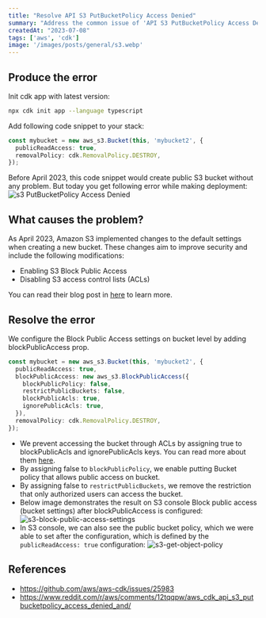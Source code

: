 ```yaml
---
title: "Resolve API S3 PutBucketPolicy Access Denied"
summary: "Address the common issue of 'API S3 PutBucketPolicy Access Denied' that arises when deploying S3 bucket with public access. The problem stems from changes implemented by Amazon S3 in April 2023, which altered the default settings for new buckets."
createdAt: "2023-07-08"
tags: ['aws', 'cdk']
image: '/images/posts/general/s3.webp'
---
```


## Produce the error

Init cdk app with latest version:

```bash
npx cdk init app --language typescript
```

Add following code snippet to your stack:

```ts filename-app-stack.ts
const mybucket = new aws_s3.Bucket(this, 'mybucket2', {
  publicReadAccess: true,
  removalPolicy: cdk.RemovalPolicy.DESTROY,
});
```
Before April 2023, this code snippet would create public S3 bucket without any problem. But today you get following error while making deployment:
![s3 PutBucketPolicy Access Denied](/images/posts/resolve-api-s3-putbucketpolicy-access-denied/access-denied.png)


## What causes the problem?
As April 2023, Amazon S3 implemented changes to the default settings when creating a new bucket. These changes aim to improve security and include the following modifications:
- Enabling S3 Block Public Access
- Disabling S3 access control lists (ACLs)


You can read their blog post in [here](https://aws.amazon.com/about-aws/whats-new/2022/12/amazon-s3-automatically-enable-block-public-access-disable-access-control-lists-buckets-april-2023/) to learn more.

## Resolve the error

We configure the Block Public Access settings on bucket level by adding blockPublicAccess prop. 

```ts filename-app-stack.ts
const mybucket = new aws_s3.Bucket(this, 'mybucket2', {
  publicReadAccess: true,
  blockPublicAccess: new aws_s3.BlockPublicAccess({
    blockPublicPolicy: false,
    restrictPublicBuckets: false,
    blockPublicAcls: true, 
    ignorePublicAcls: true,
  }),
  removalPolicy: cdk.RemovalPolicy.DESTROY,
});
```

- We prevent accessing the bucket through ACLs by assigning true to blockPublicAcls and ignorePublicAcls keys. You can read more about them [here](https://docs.aws.amazon.com/AmazonS3/latest/userguide/access-control-block-public-access.html#access-control-block-public-access-options:~:text=your%20S3%20buckets-,Block%20public%20access%20settings,-S3%20Block%20Public).
- By assigning false to `blockPublicPolicy`, we enable putting Bucket policy that allows public access on bucket.
- By assigning false to `restrictPublicBuckets`, we remove the restriction that only authorized users can access the bucket.
- Below image demonstrates the result on S3 console Block public access (bucket settings) after blockPublicAccess is configured:
![s3-block-public-access-settings](/images/posts/resolve-api-s3-putbucketpolicy-access-denied/s3-block-public-access-settings.png)
- In S3 console, we can also see the public bucket policy, which we were able to set after the configuration, which is defined by the `publicReadAccess: true` configuration:
![s3-get-object-policy](/images/posts/resolve-api-s3-putbucketpolicy-access-denied/s3-get-object-policy.png)

## References
- https://github.com/aws/aws-cdk/issues/25983
- https://www.reddit.com/r/aws/comments/12tqqpw/aws_cdk_api_s3_putbucketpolicy_access_denied_and/ 

